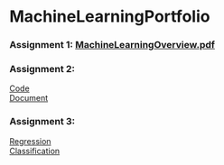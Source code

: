 # MachineLearningPortfolio

### Assignment 1: [MachineLearningOverview.pdf](https://github.com/Segneur/MachineLearningPortfolio/files/10523341/MachineLearningOverview.pdf)

### Assignment 2: 
[Code](https://github.com/Segneur/MachineLearningPortfolio/blob/main/dataExploration.cpp) \
[Document](https://github.com/Segneur/MachineLearningPortfolio/files/10609745/CppDataExploration.pdf)

### Assignment 3:

[Regression](https://github.com/Segneur/MachineLearningPortfolio/files/10772754/Regression.pdf) \
[Classification](https://github.com/Segneur/MachineLearningPortfolio/files/10772755/Classification.pdf)
